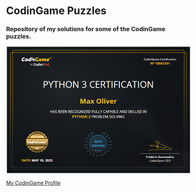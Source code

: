 # CodinGame Puzzles

### Repository of my solutions for some of the CodinGame puzzles. 

![alt text][Certificate]

[Certificate]: https://github.com/maxoliverbr/codingame/blob/main/chrome_XKh6saBnjx.png "CodinGame Python Certificate"

[My CodinGame Profile](https://www.codingame.com/profile/5e6ddc7dff069ebd80db9770688f16025572045)
